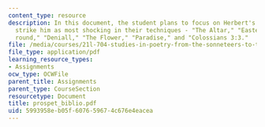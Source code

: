 ```yaml
---
content_type: resource
description: In this document, the student plans to focus on Herbert's poems that
  strike him as most shocking in their techniques - "The Altar," "Easter Wings," "Sinnes
  round," "Deniall," "The Flower," "Paradise," and "Colossians 3:3."
file: /media/courses/21l-704-studies-in-poetry-from-the-sonneteers-to-the-metaphysicals-spring-2006/5993958eb05f607659674c676e4eacea_prospet_biblio.pdf
file_type: application/pdf
learning_resource_types:
- Assignments
ocw_type: OCWFile
parent_title: Assignments
parent_type: CourseSection
resourcetype: Document
title: prospet_biblio.pdf
uid: 5993958e-b05f-6076-5967-4c676e4eacea
---
```

